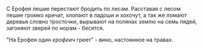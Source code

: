 С Ерофея лешие перестают бродить по лесам. Расставая с лесом лешие громко кричат, хлопают в ладоши и хохочут, а так же ломают деревья словно тросточки, вырывают на полянах землю на семь пядей, загоняют зверей по норам - бесятся.

"На Ерофея один *ерофеич* греет" - вино, настоянное на травах.
